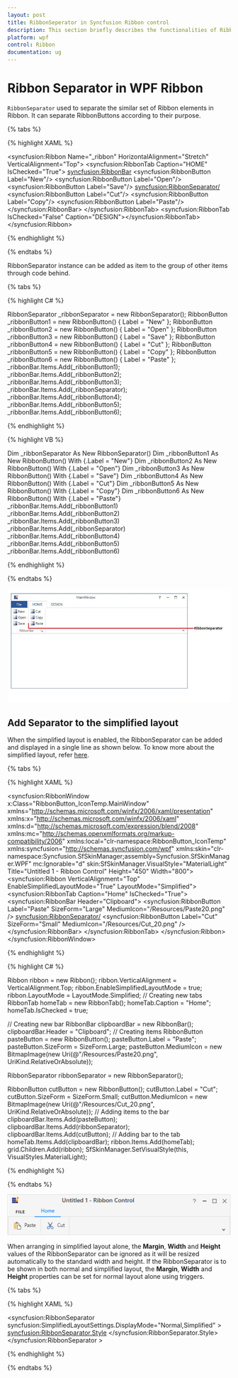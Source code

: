 ```yaml
---
layout: post
title: RibbonSeperator in Syncfusion Ribbon control
description: This section briefly describes the functionalities of RibbonSeperator in Syncfusion WPF Ribbon control
platform: wpf
control: Ribbon
documentation: ug
---
```

# Ribbon Separator in WPF Ribbon 

`RibbonSeparator` used to separate the similar set of Ribbon elements in Ribbon. It can separate RibbonButtons according to their purpose. 


{% tabs %}

{% highlight XAML %}

<syncfusion:Ribbon Name="_ribbon" HorizontalAlignment="Stretch" VerticalAlignment="Top">
<syncfusion:RibbonTab Caption="HOME" IsChecked="True">
<syncfusion:RibbonBar>
<syncfusion:RibbonButton Label="New"/>
<syncfusion:RibbonButton Label="Open"/>
<syncfusion:RibbonButton Label="Save"/>
<syncfusion:RibbonSeparator/>
<syncfusion:RibbonButton Label="Cut"/>
<syncfusion:RibbonButton Label="Copy"/>
<syncfusion:RibbonButton Label="Paste"/>
</syncfusion:RibbonBar>
</syncfusion:RibbonTab>
<syncfusion:RibbonTab IsChecked="False" Caption="DESIGN"></syncfusion:RibbonTab>
</syncfusion:Ribbon>     

{% endhighlight %}

{% endtabs %}

RibbonSeparator instance can be added as item to the group of other items through code behind.

{% tabs %}

{% highlight C# %}

RibbonSeparator _ribbonSeparator = new RibbonSeparator();
RibbonButton _ribbonButton1 = new RibbonButton() { Label = "New" };
RibbonButton _ribbonButton2 = new RibbonButton() { Label = "Open" };
RibbonButton _ribbonButton3 = new RibbonButton() { Label = "Save" };
RibbonButton _ribbonButton4 = new RibbonButton() { Label = "Cut" };
RibbonButton _ribbonButton5 = new RibbonButton() { Label = "Copy" };
RibbonButton _ribbonButton6 = new RibbonButton() { Label = "Paste" };
_ribbonBar.Items.Add(_ribbonButton1);
_ribbonBar.Items.Add(_ribbonButton2);
_ribbonBar.Items.Add(_ribbonButton3);
_ribbonBar.Items.Add(_ribbonSeparator);
_ribbonBar.Items.Add(_ribbonButton4);
_ribbonBar.Items.Add(_ribbonButton5);
_ribbonBar.Items.Add(_ribbonButton6);

{% endhighlight %}

{% highlight VB %}

Dim _ribbonSeparator As New RibbonSeparator()
Dim _ribbonButton1 As New RibbonButton() With {.Label = "New"}
Dim _ribbonButton2 As New RibbonButton() With {.Label = "Open"}
Dim _ribbonButton3 As New RibbonButton() With {.Label = "Save"}
Dim _ribbonButton4 As New RibbonButton() With {.Label = "Cut"}
Dim _ribbonButton5 As New RibbonButton() With {.Label = "Copy"}
Dim _ribbonButton6 As New RibbonButton() With {.Label = "Paste"}
_ribbonBar.Items.Add(_ribbonButton1)
_ribbonBar.Items.Add(_ribbonButton2)
_ribbonBar.Items.Add(_ribbonButton3)
_ribbonBar.Items.Add(_ribbonSeparator)
_ribbonBar.Items.Add(_ribbonButton4)
_ribbonBar.Items.Add(_ribbonButton5)
_ribbonBar.Items.Add(_ribbonButton6)

{% endhighlight %}

{% endtabs %}

![Adding separator to the ribbon bar](RibbonSeparator_images/RibbonSeparator_img1.jpg)

## Add Separator to the simplified layout

When the simplified layout is enabled, the RibbonSeparator can be added and displayed in a single line as shown below. To know more about the simplified layout, refer [here](https://help.syncfusion.com/wpf/ribbon/simplifiedlayout).

{% tabs %}

{% highlight XAML %}

<syncfusion:RibbonWindow x:Class="RibbonButton_IconTemp.MainWindow"
        xmlns="http://schemas.microsoft.com/winfx/2006/xaml/presentation"
        xmlns:x="http://schemas.microsoft.com/winfx/2006/xaml"
        xmlns:d="http://schemas.microsoft.com/expression/blend/2008"
        xmlns:mc="http://schemas.openxmlformats.org/markup-compatibility/2006"
        xmlns:local="clr-namespace:RibbonButton_IconTemp"
        xmlns:syncfusion="http://schemas.syncfusion.com/wpf"
        xmlns:skin="clr-namespace:Syncfusion.SfSkinManager;assembly=Syncfusion.SfSkinManager.WPF"
        mc:Ignorable="d" skin:SfSkinManager.VisualStyle="MaterialLight"
        Title="Untitled 1 - Ribbon Control" Height="450" Width="800">
    <Grid x:Name="grid">
        <syncfusion:Ribbon VerticalAlignment="Top" EnableSimplifiedLayoutMode="True" LayoutMode="Simplified">
            <syncfusion:RibbonTab Caption="Home" IsChecked="True">
                <syncfusion:RibbonBar Header="Clipboard">
                    <syncfusion:RibbonButton Label="Paste" SizeForm="Large" MediumIcon="/Resources/Paste20.png"  />
                    <syncfusion:RibbonSeparator/>
                    <syncfusion:RibbonButton Label="Cut" SizeForm="Small" MediumIcon="/Resources/Cut_20.png"  />
                </syncfusion:RibbonBar>
            </syncfusion:RibbonTab>
        </syncfusion:Ribbon>
    </Grid>
</syncfusion:RibbonWindow>

{% endhighlight %}

{% highlight C# %}

Ribbon ribbon = new Ribbon();
ribbon.VerticalAlignment = VerticalAlignment.Top;
ribbon.EnableSimplifiedLayoutMode = true;
ribbon.LayoutMode = LayoutMode.Simplified;
// Creating new tabs
RibbonTab homeTab = new RibbonTab();
homeTab.Caption = "Home";
homeTab.IsChecked = true;

// Creating new bar
RibbonBar clipboardBar = new RibbonBar();
clipboardBar.Header = "Clipboard";
// Creating items
RibbonButton pasteButton = new RibbonButton();
pasteButton.Label = "Paste";
pasteButton.SizeForm = SizeForm.Large;
pasteButton.MediumIcon = new BitmapImage(new Uri(@"/Resources/Paste20.png", UriKind.RelativeOrAbsolute));

RibbonSeparator ribbonSeparator = new RibbonSeparator();

RibbonButton cutButton = new RibbonButton();
cutButton.Label = "Cut";
cutButton.SizeForm = SizeForm.Small;
cutButton.MediumIcon = new BitmapImage(new Uri(@"/Resources/Cut_20.png", UriKind.RelativeOrAbsolute));
// Adding items to the bar
clipboardBar.Items.Add(pasteButton);
clipboardBar.Items.Add(ribbonSeparator);
clipboardBar.Items.Add(cutButton);
// Adding bar to the tab
homeTab.Items.Add(clipboardBar);
ribbon.Items.Add(homeTab);
grid.Children.Add(ribbon);
SfSkinManager.SetVisualStyle(this, VisualStyles.MaterialLight);

{% endhighlight %}

{% endtabs %}

![RibbonSeparator during simplified layout](RibbonSeparator_images/RibbonSeparator_Simplified.png)

When arranging in simplified layout alone, the **Margin**, **Width** and **Height** values of the RibbonSeparator can be ignored as it will be resized automatically to the standard width and height. If the RibbonSeparator is to be shown in both normal and simplified layout, the **Margin**, **Width** and **Height** properties can be set for normal layout alone using triggers.

{% tabs %}

{% highlight XAML %}

<syncfusion:RibbonSeparator syncfusion:SimplifiedLayoutSettings.DisplayMode="Normal,Simplified" >
    <syncfusion:RibbonSeparator.Style>
        <Style TargetType="syncfusion:RibbonSeparator" BasedOn="{StaticResource SyncfusionRibbonSeparatorStyle}">
            <Style.Triggers>
                <Trigger Property="syncfusion:SimplifiedLayoutSettings.LayoutMode" Value="Normal">
                    <Setter Property="Height" Value="48"/>
                    <Setter Property="Width" Value="1"/>
                    <Setter Property="Margin" Value="2"/>
                </Trigger>
            </Style.Triggers>
        </Style>
    </syncfusion:RibbonSeparator.Style>
</syncfusion:RibbonSeparator >

{% endhighlight %}

{% endtabs %}


